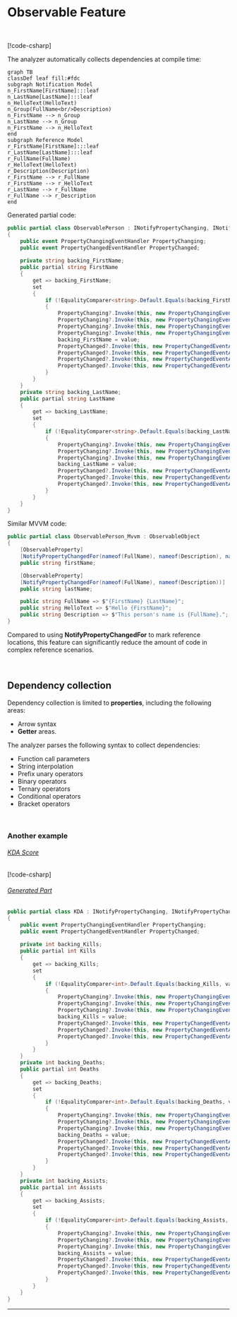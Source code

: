 # Observable Feature

<br/>

[!code-csharp[](../../../Tests/NStandard.Test/Analyzer/ObservableFeatureTests.cs#doc_ObservableFeature)]

The analyzer automatically collects dependencies at compile time:

```mermaid
graph TB
classDef leaf fill:#fdc
subgraph Notification Model
n_FirstName[FirstName]:::leaf
n_LastName[LastName]:::leaf
n_HelloText(HelloText)
n_Group(FullName<br/>Description)
n_FirstName --> n_Group
n_LastName --> n_Group
n_FirstName --> n_HelloText
end
subgraph Reference Model
r_FirstName[FirstName]:::leaf
r_LastName[LastName]:::leaf
r_FullName(FullName)
r_HelloText(HelloText)
r_Description(Description)
r_FirstName --> r_FullName
r_FirstName --> r_HelloText
r_LastName --> r_FullName
r_FullName --> r_Description
end
```

Generated partial code:

```csharp
public partial class ObservablePerson : INotifyPropertyChanging, INotifyPropertyChanged
{
    public event PropertyChangingEventHandler PropertyChanging;
    public event PropertyChangedEventHandler PropertyChanged;
    
    private string backing_FirstName;
    public partial string FirstName
    {
        get => backing_FirstName;
        set
        {
            if (!EqualityComparer<string>.Default.Equals(backing_FirstName, value))
            {
                PropertyChanging?.Invoke(this, new PropertyChangingEventArgs("FirstName"));
                PropertyChanging?.Invoke(this, new PropertyChangingEventArgs("FullName"));
                PropertyChanging?.Invoke(this, new PropertyChangingEventArgs("HelloText"));
                PropertyChanging?.Invoke(this, new PropertyChangingEventArgs("Description"));
                backing_FirstName = value;
                PropertyChanged?.Invoke(this, new PropertyChangedEventArgs("FirstName"));
                PropertyChanged?.Invoke(this, new PropertyChangedEventArgs("FullName"));
                PropertyChanged?.Invoke(this, new PropertyChangedEventArgs("HelloText"));
                PropertyChanged?.Invoke(this, new PropertyChangedEventArgs("Description"));
            }
        }
    }
    private string backing_LastName;
    public partial string LastName
    {
        get => backing_LastName;
        set
        {
            if (!EqualityComparer<string>.Default.Equals(backing_LastName, value))
            {
                PropertyChanging?.Invoke(this, new PropertyChangingEventArgs("LastName"));
                PropertyChanging?.Invoke(this, new PropertyChangingEventArgs("FullName"));
                PropertyChanging?.Invoke(this, new PropertyChangingEventArgs("Description"));
                backing_LastName = value;
                PropertyChanged?.Invoke(this, new PropertyChangedEventArgs("LastName"));
                PropertyChanged?.Invoke(this, new PropertyChangedEventArgs("FullName"));
                PropertyChanged?.Invoke(this, new PropertyChangedEventArgs("Description"));
            }
        }
    }
}
```

Similar MVVM code:

```csharp
public partial class ObservablePerson_Mvvm : ObservableObject
{
    [ObservableProperty]
    [NotifyPropertyChangedFor(nameof(FullName), nameof(Description), nameof(HelloText))]
    public string firstName;

    [ObservableProperty]
    [NotifyPropertyChangedFor(nameof(FullName), nameof(Description))]
    public string lastName;

    public string FullName => $"{FirstName} {LastName}";
    public string HelloText => $"Hello {FirstName}";
    public string Description => $"This person's name is {FullName}.";
}
```

Compared to using **NotifyPropertyChangedFor** to mark reference locations, this feature can significantly reduce the amount of code in complex reference scenarios.

<br/>

## Dependency collection

Dependency collection is limited to **properties**, including the following areas:

- Arrow syntax
- **Getter** areas.

The analyzer parses the following syntax to collect dependencies:

- Function call parameters
- String interpolation
- Prefix unary operators
- Binary operators
- Ternary operators
- Conditional operators
- Bracket operators

<br/>

### Another example

###### [KDA Score](#tab/kda)

[!code-csharp[](../../../Tests/NStandard.Test/Analyzer/ObservableFeatureTests.cs#doc_KDA)]

###### [Generated Part](#tab/KDA-g)

```csharp
public partial class KDA : INotifyPropertyChanging, INotifyPropertyChanged
{
    public event PropertyChangingEventHandler PropertyChanging;
    public event PropertyChangedEventHandler PropertyChanged;
    
    private int backing_Kills;
    public partial int Kills
    {
        get => backing_Kills;
        set
        {
            if (!EqualityComparer<int>.Default.Equals(backing_Kills, value))
            {
                PropertyChanging?.Invoke(this, new PropertyChangingEventArgs("Kills"));
                PropertyChanging?.Invoke(this, new PropertyChangingEventArgs("Score"));
                PropertyChanging?.Invoke(this, new PropertyChangingEventArgs("PanelColor"));
                backing_Kills = value;
                PropertyChanged?.Invoke(this, new PropertyChangedEventArgs("Kills"));
                PropertyChanged?.Invoke(this, new PropertyChangedEventArgs("Score"));
                PropertyChanged?.Invoke(this, new PropertyChangedEventArgs("PanelColor"));
            }
        }
    }
    private int backing_Deaths;
    public partial int Deaths
    {
        get => backing_Deaths;
        set
        {
            if (!EqualityComparer<int>.Default.Equals(backing_Deaths, value))
            {
                PropertyChanging?.Invoke(this, new PropertyChangingEventArgs("Deaths"));
                PropertyChanging?.Invoke(this, new PropertyChangingEventArgs("Score"));
                PropertyChanging?.Invoke(this, new PropertyChangingEventArgs("PanelColor"));
                backing_Deaths = value;
                PropertyChanged?.Invoke(this, new PropertyChangedEventArgs("Deaths"));
                PropertyChanged?.Invoke(this, new PropertyChangedEventArgs("Score"));
                PropertyChanged?.Invoke(this, new PropertyChangedEventArgs("PanelColor"));
            }
        }
    }
    private int backing_Assists;
    public partial int Assists
    {
        get => backing_Assists;
        set
        {
            if (!EqualityComparer<int>.Default.Equals(backing_Assists, value))
            {
                PropertyChanging?.Invoke(this, new PropertyChangingEventArgs("Assists"));
                PropertyChanging?.Invoke(this, new PropertyChangingEventArgs("Score"));
                PropertyChanging?.Invoke(this, new PropertyChangingEventArgs("PanelColor"));
                backing_Assists = value;
                PropertyChanged?.Invoke(this, new PropertyChangedEventArgs("Assists"));
                PropertyChanged?.Invoke(this, new PropertyChangedEventArgs("Score"));
                PropertyChanged?.Invoke(this, new PropertyChangedEventArgs("PanelColor"));
            }
        }
    }
}
```

---

